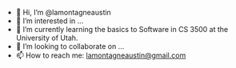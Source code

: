 - 👋 Hi, I’m @lamontagneaustin
- 👀 I’m interested in ...
- 🌱 I’m currently learning the basics to Software in CS 3500 at the University of Utah.
- 💞️ I’m looking to collaborate on ...
- 📫 How to reach me: lamontagneaustin@gmail.com

<!---
lamontagneaustin/lamontagneaustin is a ✨ special ✨ repository because its `README.md` (this file) appears on your GitHub profile.
You can click the Preview link to take a look at your changes.
--->
